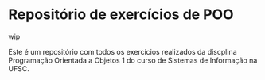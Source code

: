 # Repositório de exercícios de POO
wip

Este é um repositório com todos os exercícios realizados da discplina Programação Orientada a Objetos 1 do curso de  Sistemas de Informação na UFSC.
